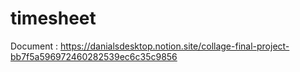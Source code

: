 # timesheet
Document :
https://danialsdesktop.notion.site/collage-final-project-bb7f5a596972460282539ec6c35c9856
